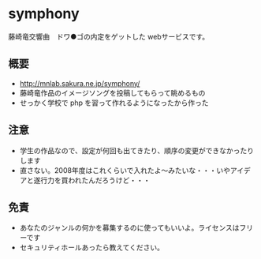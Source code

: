 # symphony
藤崎竜交響曲　ドワ●ゴの内定をゲットした webサービスです。
## 概要
- http://mnlab.sakura.ne.jp/symphony/
- 藤崎竜作品のイメージソングを投稿してもらって眺めるもの
- せっかく学校で php を習って作れるようになったから作った

## 注意
- 学生の作品なので、設定が何回も出てきたり、順序の変更ができなかったりします
- 直さない。2008年度はこれくらいで入れたよ〜みたいな・・・いやアイデアと遂行力を買われたんだろうけど・・・

## 免責
- あなたのジャンルの何かを募集するのに使ってもいいよ。ライセンスはフリーです
- セキュリティホールあったら教えてください。
